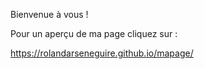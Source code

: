 Bienvenue à vous !

Pour un aperçu de ma page cliquez sur :

https://rolandarseneguire.github.io/mapage/